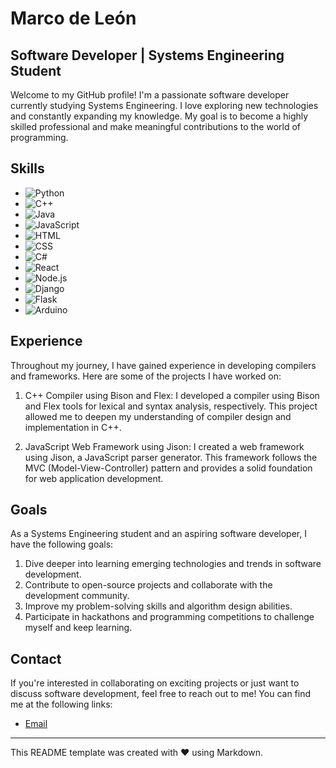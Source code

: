 # Marco de León

## Software Developer | Systems Engineering Student

Welcome to my GitHub profile! I'm a passionate software developer currently studying Systems Engineering. I love exploring new technologies and constantly expanding my knowledge. My goal is to become a highly skilled professional and make meaningful contributions to the world of programming.

## Skills

- ![Python](https://img.shields.io/badge/Python-3776AB?style=flat-square&logo=python&logoColor=white)
- ![C++](https://img.shields.io/badge/C++-00599C?style=flat-square&logo=c%2B%2B&logoColor=white)
- ![Java](https://img.shields.io/badge/Java-007396?style=flat-square&logo=java&logoColor=white)
- ![JavaScript](https://img.shields.io/badge/JavaScript-F7DF1E?style=flat-square&logo=javascript&logoColor=black)
- ![HTML](https://img.shields.io/badge/HTML5-E34F26?style=flat-square&logo=html5&logoColor=white)
- ![CSS](https://img.shields.io/badge/CSS3-1572B6?style=flat-square&logo=css3&logoColor=white)
- ![C#](https://img.shields.io/badge/C%23-239120?style=flat-square&logo=c-sharp&logoColor=white)
- ![React](https://img.shields.io/badge/React-61DAFB?style=flat-square&logo=react&logoColor=black)
- ![Node.js](https://img.shields.io/badge/Node.js-339933?style=flat-square&logo=node.js&logoColor=white)
- ![Django](https://img.shields.io/badge/Django-092E20?style=flat-square&logo=django&logoColor=white)
- ![Flask](https://img.shields.io/badge/Flask-000000?style=flat-square&logo=flask&logoColor=white)
- ![Arduino](https://img.shields.io/badge/Arduino-00979D?style=flat-square&logo=arduino&logoColor=white)


## Experience

Throughout my journey, I have gained experience in developing compilers and frameworks. Here are some of the projects I have worked on:

1. C++ Compiler using Bison and Flex: I developed a compiler using Bison and Flex tools for lexical and syntax analysis, respectively. This project allowed me to deepen my understanding of compiler design and implementation in C++.

2. JavaScript Web Framework using Jison: I created a web framework using Jison, a JavaScript parser generator. This framework follows the MVC (Model-View-Controller) pattern and provides a solid foundation for web application development.

## Goals

As a Systems Engineering student and an aspiring software developer, I have the following goals:

1. Dive deeper into learning emerging technologies and trends in software development.
2. Contribute to open-source projects and collaborate with the development community.
3. Improve my problem-solving skills and algorithm design abilities.
4. Participate in hackathons and programming competitions to challenge myself and keep learning.

## Contact

If you're interested in collaborating on exciting projects or just want to discuss software development, feel free to reach out to me! You can find me at the following links:


- [Email](mailto:marcodeleonh@gmail.com)

---

This README template was created with ❤️ using Markdown.

